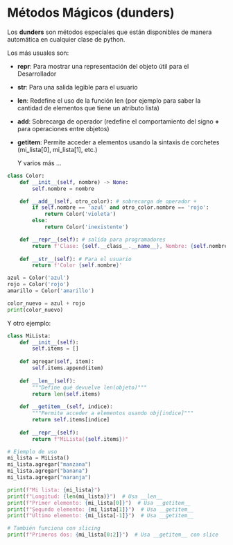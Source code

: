 # **Métodos Mágicos (dunders)**

Los **dunders** son métodos especiales que están disponibles de manera automática en cualquier clase de python.

Los más usuales son:

- __repr__: Para mostrar una representación del objeto útil para el Desarrollador
- __str__: Para una salida legible para el usuario
- __len__: Redefine el uso de la función len (por ejemplo para saber la cantidad de elementos que tiene un atributo lista)
- __add__: Sobrecarga de operador (redefine el comportamiento del signo **+** para operaciones entre objetos)
- __getitem__: Permite acceder a elementos usando la sintaxis de corchetes (mi_lista[0], mi_lista[1], etc.)
  
  Y varios más ...

``` py
class Color:
    def __init__(self, nombre) -> None:
        self.nombre = nombre

    def __add__(self, otro_color): # sobrecarga de operador +
        if self.nombre == 'azul' and otro_color.nombre == 'rojo':
            return Color('violeta')
        else:
            return Color('inexistente')

    def __repr__(self): # salida para programadores
        return f'Clase: {self.__class__.__name__}, Nombre: {self.nombre}'
    
    def __str__(self): # Para el usuario
        return f'Color {self.nombre}'

azul = Color('azul')
rojo = Color('rojo')
amarillo = Color('amarillo')

color_nuevo = azul + rojo
print(color_nuevo)
```

Y otro ejemplo:

``` py
class MiLista:
    def __init__(self):
        self.items = []
    
    def agregar(self, item):
        self.items.append(item)
    
    def __len__(self):
        """Define qué devuelve len(objeto)"""
        return len(self.items)
    
    def __getitem__(self, indice):
        """Permite acceder a elementos usando obj[indice]"""
        return self.items[indice]
    
    def __repr__(self):
        return f"MiLista({self.items})"

# Ejemplo de uso
mi_lista = MiLista()
mi_lista.agregar("manzana")
mi_lista.agregar("banana")
mi_lista.agregar("naranja")

print(f"Mi lista: {mi_lista}")
print(f"Longitud: {len(mi_lista)}")  # Usa __len__
print(f"Primer elemento: {mi_lista[0]}")  # Usa __getitem__
print(f"Segundo elemento: {mi_lista[1]}")  # Usa __getitem__
print(f"Último elemento: {mi_lista[-1]}")  # Usa __getitem__

# También funciona con slicing
print(f"Primeros dos: {mi_lista[0:2]}")  # Usa __getitem__ con slice
```
